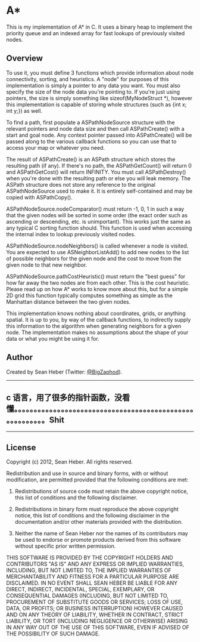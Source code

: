 # A*

This is my implementation of A* in C. It uses a binary heap to implement the priority queue and an indexed array for fast lookups of previously visited nodes.

## Overview

To use it, you must define 3 functions which provide information about node connectivity, sorting, and heuristics. A "node" for purposes of this implementation is simply a pointer to any data you want. You must also specify the size of the node data you're pointing to. If you're just using pointers, the size is simply something like sizeof(MyNodeStruct *), however this implementation is capable of storing whole structures (such as {int x; int y;}) as well.

To find a path, first populate a ASPathNodeSource structure with the relevant pointers and node data size and then call ASPathCreate() with a start and goal node. Any context pointer passed into ASPathCreate() will be passed along to the various callback functions so you can use that to access your map or whatever you need.

The result of ASPathCreate() is an ASPath structure which stores the resulting path (if any). If there's no path, the ASPathGetCount() will return 0 and ASPathGetCost() will return INFINITY. You must call ASPathDestroy() when you're done with the resulting path or else you will leak memory. The ASPath structure does not store any reference to the original ASPathNodeSource used to make it. It is entirely self-contained and may be copied with ASPathCopy().

ASPathNodeSource.nodeComparator() must return -1, 0, 1 in such a way that the given nodes will be sorted in some order (the exact order such as ascending or descending, etc. is unimportant). This works just the same as any typical C sorting function should. This function is used when accessing the internal index to lookup previously visited nodes.

ASPathNodeSource.nodeNeighbors() is called whenever a node is visited. You are expected to use ASNeighborListAdd() to add new nodes to the list of possible neighbors for the given node and the cost to move from the given node to that new neighbor.

ASPathNodeSource.pathCostHeuristic() must return the "best guess" for how far away the two nodes are from each other. This is the cost heuristic. Please read up on how A* works to know more about this, but for a simple 2D grid this function typically computes something as simple as the Manhattan distance between the two given nodes.

This implementation knows nothing about coordinates, grids, or anything spatial. It is up to you, by way of the callback functions, to indirectly supply this information to the algorithm when generating neighbors for a given node. The implementation makes no assumptions about the shape of your data or what you might be using it for.

## Author

Created by Sean Heber (Twitter: [@BigZaphod](http://twitter.com/BigZaphod/)).

---

## c 语言，用了很多的指针函数，没看懂。。。。。。。。。。。。。。。。。。。。。。。。。。。。。。。。。。。。。。。。。。。。。。。。。。。。。。。。Shit

---



## License

Copyright (c) 2012, Sean Heber. All rights reserved.

Redistribution and use in source and binary forms, with or without
modification, are permitted provided that the following conditions are met:

1. Redistributions of source code must retain the above copyright
   notice, this list of conditions and the following disclaimer.

2. Redistributions in binary form must reproduce the above copyright notice,
   this list of conditions and the following disclaimer in the documentation
   and/or other materials provided with the distribution.
 
3. Neither the name of Sean Heber nor the names of its contributors may
   be used to endorse or promote products derived from this software without
   specific prior written permission.

THIS SOFTWARE IS PROVIDED BY THE COPYRIGHT HOLDERS AND CONTRIBUTORS "AS IS" AND
ANY EXPRESS OR IMPLIED WARRANTIES, INCLUDING, BUT NOT LIMITED TO, THE IMPLIED
WARRANTIES OF MERCHANTABILITY AND FITNESS FOR A PARTICULAR PURPOSE ARE
DISCLAIMED. IN NO EVENT SHALL SEAN HEBER BE LIABLE FOR ANY DIRECT,
INDIRECT, INCIDENTAL, SPECIAL, EXEMPLARY, OR CONSEQUENTIAL DAMAGES (INCLUDING,
BUT NOT LIMITED TO, PROCUREMENT OF SUBSTITUTE GOODS OR SERVICES; LOSS OF USE,
DATA, OR PROFITS; OR BUSINESS INTERRUPTION) HOWEVER CAUSED AND ON ANY THEORY OF
LIABILITY, WHETHER IN CONTRACT, STRICT LIABILITY, OR TORT (INCLUDING NEGLIGENCE
OR OTHERWISE) ARISING IN ANY WAY OUT OF THE USE OF THIS SOFTWARE, EVEN IF
ADVISED OF THE POSSIBILITY OF SUCH DAMAGE.


